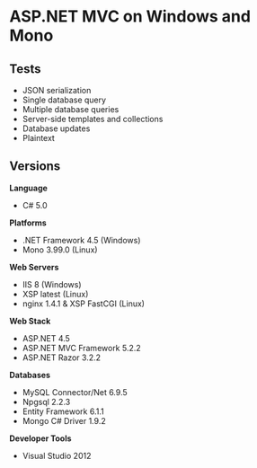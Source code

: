 # ASP.NET MVC on Windows and Mono

## Tests

* JSON serialization
* Single database query
* Multiple database queries
* Server-side templates and collections
* Database updates
* Plaintext

## Versions

**Language**

* C# 5.0

**Platforms**

* .NET Framework 4.5 (Windows)
* Mono 3.99.0 (Linux)

**Web Servers**

* IIS 8 (Windows)
* XSP latest (Linux)
* nginx 1.4.1 & XSP FastCGI (Linux)

**Web Stack**

* ASP.NET 4.5
* ASP.NET MVC Framework 5.2.2
* ASP.NET Razor 3.2.2

**Databases**

* MySQL Connector/Net 6.9.5
* Npgsql 2.2.3
* Entity Framework 6.1.1
* Mongo C# Driver 1.9.2

**Developer Tools**

* Visual Studio 2012
